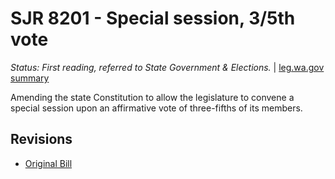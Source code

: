 # SJR 8201 - Special session, 3/5th vote
*Status: First reading, referred to State Government & Elections.* | [leg.wa.gov summary](https://app.leg.wa.gov/billsummary?BillNumber=8201&Year=2021)

Amending the state Constitution to allow the legislature to convene a special session upon an affirmative vote of three-fifths of its members.

## Revisions
* [Original Bill](1/)